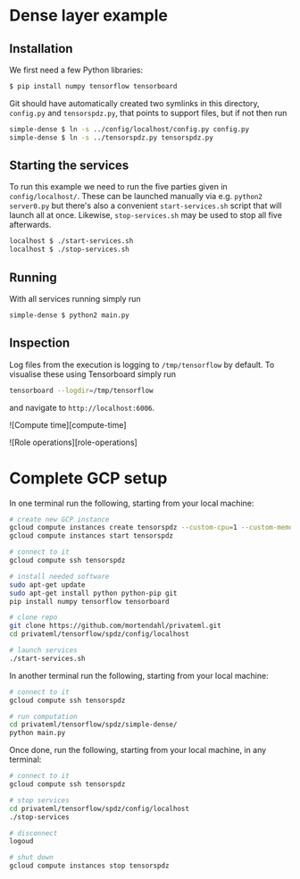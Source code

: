 # Dense layer example

## Installation

We first need a few Python libraries:

```sh
$ pip install numpy tensorflow tensorboard
```

Git should have automatically created two symlinks in this directory, `config.py` and `tensorspdz.py`, that points to support files, but if not then run

```sh
simple-dense $ ln -s ../config/localhost/config.py config.py
simple-dense $ ln -s ../tensorspdz.py tensorspdz.py
```


## Starting the services

To run this example we need to run the five parties given in `config/localhost/`. These can be launched manually via e.g. `python2 server0.py` but there's also a convenient `start-services.sh` script that will launch all at once. Likewise, `stop-services.sh` may be used to stop all five afterwards.

```sh
localhost $ ./start-services.sh
localhost $ ./stop-services.sh
```

## Running

With all services running simply run

```sh
simple-dense $ python2 main.py
```

## Inspection

Log files from the execution is logging to `/tmp/tensorflow` by default. To visualise these using Tensorboard simply run

```sh
tensorboard --logdir=/tmp/tensorflow
```

and navigate to `http://localhost:6006`.

![Compute time][compute-time]

![Role operations][role-operations]

# Complete GCP setup

In one terminal run the following, starting from your local machine:

```sh
# create new GCP instance
gcloud compute instances create tensorspdz --custom-cpu=1 --custom-memory=6GB
gcloud compute instances start tensorspdz

# connect to it
gcloud compute ssh tensorspdz

# install needed software
sudo apt-get update
sudo apt-get install python python-pip git
pip install numpy tensorflow tensorboard

# clone repo
git clone https://github.com/mortendahl/privateml.git
cd privateml/tensorflow/spdz/config/localhost

# launch services
./start-services.sh
```

In another terminal run the following, starting from your local machine:

```sh
# connect to it
gcloud compute ssh tensorspdz

# run computation
cd privateml/tensorflow/spdz/simple-dense/
python main.py
```

Once done, run the following, starting from your local machine, in any terminal:

```sh
# connect to it
gcloud compute ssh tensorspdz

# stop services
cd privateml/tensorflow/spdz/config/localhost
./stop-services

# disconnect
logoud

# shut down
gcloud compute instances stop tensorspdz
```